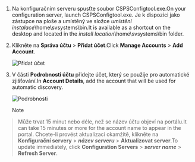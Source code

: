 1. <span data-ttu-id="fa283-101">Na konfiguračním serveru spusťte soubor CSPSConfigtool.exe.</span><span class="sxs-lookup"><span data-stu-id="fa283-101">On your configuration server, launch CSPSConfigtool.exe.</span></span> <span data-ttu-id="fa283-102">Je k dispozici jako zástupce na ploše a umístěný ve složce *umístění instalace*\home\svsystems\bin.</span><span class="sxs-lookup"><span data-stu-id="fa283-102">It is available as a shortcut on the desktop and located in the *install location*\home\svsystems\bin folder.</span></span>
2. <span data-ttu-id="fa283-103">Klikněte na **Správa účtu** > **Přidat účet**.</span><span class="sxs-lookup"><span data-stu-id="fa283-103">Click **Manage Accounts** > **Add Account**.</span></span>

    ![Přidat účet](./media/site-recovery-add-vcenter-account/credentials1.png)
3. <span data-ttu-id="fa283-105">V části **Podrobnosti účtu** přidejte účet, který se použije pro automatické zjišťování.</span><span class="sxs-lookup"><span data-stu-id="fa283-105">In **Account Details**, add the account that will be used for automatic discovery.</span></span>

    ![Podrobnosti](./media/site-recovery-add-vcenter-account/credentials2.png)

    > [!Note]
  > <span data-ttu-id="fa283-107">Může trvat 15 minut nebo déle, než se název účtu objeví na portálu.</span><span class="sxs-lookup"><span data-stu-id="fa283-107">It can take 15 minutes or more for the account name to appear in the portal.</span></span> <span data-ttu-id="fa283-108">Chcete-li provést aktualizaci okamžitě, klikněte na **Konfigurační servery** > ***název serveru*** > **Aktualizovat server**.</span><span class="sxs-lookup"><span data-stu-id="fa283-108">To update immediately, click **Configuration Servers** > ***server name*** > **Refresh Server**.</span></span>
